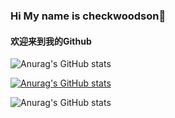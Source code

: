 ### Hi My name is checkwoodson👋
#### 欢迎来到我的Github

![Anurag's GitHub stats](https://github-readme-stats.vercel.app/api?username=checkwoodson&show_icons=true&theme=radical)

[![Anurag's GitHub stats](https://github-readme-stats.vercel.app/api?username=checkwoodson)](https://github.com/anuraghazra/github-readme-stats)

![Anurag's GitHub stats](https://github-readme-stats.vercel.app/api?username=checkwoodson&hide=contribs,prs)

